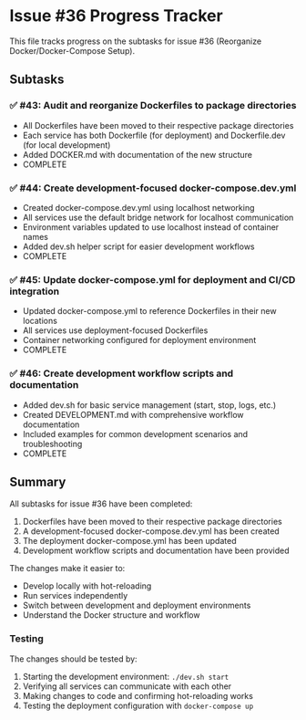 # Issue #36 Progress Tracker

This file tracks progress on the subtasks for issue #36 (Reorganize Docker/Docker-Compose Setup).

## Subtasks

### ✅ #43: Audit and reorganize Dockerfiles to package directories
- All Dockerfiles have been moved to their respective package directories
- Each service has both Dockerfile (for deployment) and Dockerfile.dev (for local development)
- Added DOCKER.md with documentation of the new structure
- COMPLETE

### ✅ #44: Create development-focused docker-compose.dev.yml
- Created docker-compose.dev.yml using localhost networking
- All services use the default bridge network for localhost communication
- Environment variables updated to use localhost instead of container names
- Added dev.sh helper script for easier development workflows
- COMPLETE

### ✅ #45: Update docker-compose.yml for deployment and CI/CD integration
- Updated docker-compose.yml to reference Dockerfiles in their new locations
- All services use deployment-focused Dockerfiles
- Container networking configured for deployment environment
- COMPLETE

### ✅ #46: Create development workflow scripts and documentation
- Added dev.sh for basic service management (start, stop, logs, etc.)
- Created DEVELOPMENT.md with comprehensive workflow documentation
- Included examples for common development scenarios and troubleshooting
- COMPLETE

## Summary

All subtasks for issue #36 have been completed:

1. Dockerfiles have been moved to their respective package directories
2. A development-focused docker-compose.dev.yml has been created
3. The deployment docker-compose.yml has been updated
4. Development workflow scripts and documentation have been provided

The changes make it easier to:
- Develop locally with hot-reloading
- Run services independently
- Switch between development and deployment environments
- Understand the Docker structure and workflow

### Testing

The changes should be tested by:
1. Starting the development environment: `./dev.sh start`
2. Verifying all services can communicate with each other
3. Making changes to code and confirming hot-reloading works
4. Testing the deployment configuration with `docker-compose up`